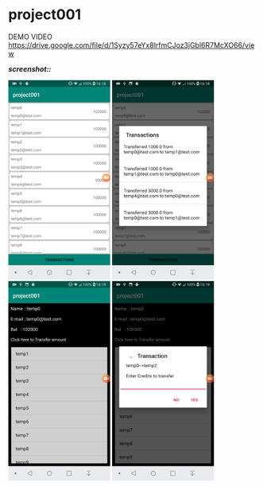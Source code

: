 # project001

DEMO VIDEO https://drive.google.com/file/d/1Syzy57eYx8lrfmCJoz3jGbl6R7McXO66/view

***screenshot::***&nbsp;

<img src="screenshot/Screenshot_2019-04-27-16-18-54.png" width="205" height="401">
<img src="screenshot/Screenshot_2019-04-27-16-18-59.png" width="205" height="401">
<img src="screenshot/Screenshot_2019-04-27-16-19-16.png" width="205" height="401">
<img src="screenshot/Screenshot_2019-04-27-16-19-39.png" width="205" height="401">
